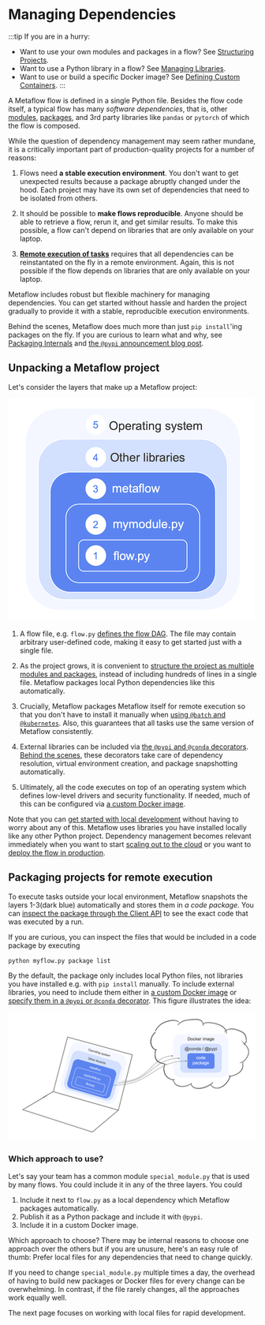 

# Managing Dependencies

:::tip
If you are in a hurry:
- Want to use your own modules and packages in a flow?
  See [Structuring Projects](/scaling/dependencies/project-structure).
- Want to use a Python library in a flow? See [Managing Libraries](/scaling/dependencies/libraries).
- Want to use or build a specific Docker image?
  See [Defining Custom Containers](/scaling/dependencies/containers).
:::

A Metaflow flow is defined in a single Python file. Besides the flow code
itself, a typical flow has many *software dependencies*, that is, other
[modules](https://docs.python.org/3/tutorial/modules.html),
[packages](https://docs.python.org/3/tutorial/modules.html#packages),
and 3rd party libraries like `pandas` or `pytorch` of which the flow is composed.

While the question of dependency management may seem rather mundane, it is a
critically important part of production-quality projects for a number of
reasons:

1. Flows need **a stable execution environment**. You don't want to get
unexpected results because a package abruptly changed under the hood. Each
project may have its own set of dependencies that need to be isolated from
others.

2. It should be possible to **make flows reproducible**. Anyone should be able
to retrieve a flow, rerun it, and get similar results. To make this possible, a
flow can't depend on libraries that are only available on your laptop.

3. **[Remote execution of tasks](/scaling/remote-tasks/introduction)** requires that
all dependencies can be reinstantated on the fly in a remote environment.
Again, this is not possible if the flow depends on libraries that are only
available on your laptop.

Metaflow includes robust but flexible machinery for managing dependencies. You can
get started without hassle and harden the project gradually to provide it with a stable,
reproducible execution environments.

Behind the scenes, Metaflow does much more than just `pip install`'ing packages
on the fly. If you are curious to learn what and why,
see [Packaging Internals](/scaling/dependencies/internals) and [the `@pypi`
announcement blog post](https://outerbounds.com/blog/pypi-announcement/).

## Unpacking a Metaflow project

Let's consider the layers that make up a Metaflow project:

![Layers of dependencies](/assets/dependencies.png)

1. A flow file, e.g. `flow.py` [defines the flow DAG](/metaflow/basics). The
file may contain arbitrary user-defined code, making it easy to get started
just with a single file.

2. As the project grows, it is convenient to [structure the project as multiple
modules and packages](/scaling/dependencies/project-structure), instead of
including hundreds of lines in a single file. Metaflow packages local Python
dependencies like this automatically.

3. Crucially, Metaflow packages Metaflow itself for remote execution so that you
don't have to install it manually when
[using `@batch` and `@kubernetes`](/scaling/remote-tasks/introduction). Also, this
guarantees that all tasks use the same version of Metaflow consistently.

4. External libraries can be included via [the `@pypi` and `@conda`
decorators](/scaling/dependencies/libraries). [Behind the
scenes](/scaling/dependencies/internals), these decorators take care
of dependency resolution, virtual environment creation, and package
snapshotting automatically.

5. Ultimately, all the code executes on top of an operating system which defines
low-level drivers and security functionality. If needed, much of this can be configured
via [a custom Docker image](/scaling/dependencies/containers).

Note that you can [get started with local development](/metaflow/introduction)
without having to worry about any of this. Metaflow
uses libraries you have installed locally like any other Python project.
Dependency management becomes relevant immediately when you want to start
[scaling out to the cloud](/scaling/introduction) or you want to
[deploy the flow in production](/production/introduction).

## Packaging projects for remote execution

To execute tasks outside your local environment, Metaflow snapshots the layers
1-3(dark blue) automatically and stores them in *a code package*. You can
[inspect the package through the Client API](/api/client#metaflowcode) to see
the exact code that was executed by a run.

If you are curious, you can inspect the files that would be included in a code
package by executing

```bash
python myflow.py package list
```

By the default, the package only includes local Python files, not libraries you
have installed e.g. with `pip install` manually. To include external libraries,
you need to include them either in [a custom Docker
image](/scaling/dependencies/containers) or [specify them in a `@pypi` or `@conda`
decorator](/scaling/dependencies/conda-vs-pypi). This figure illustrates the
idea:

![Remote dependencies](/assets/dependencies-remote.png)

### Which approach to use?

Let's say your team has a common module `special_module.py` that is used by
many flows. You could include it in any of the three layers. You could

1. Include it next to `flow.py` as a local dependency which Metaflow packages
automatically.
2. Publish it as a Python package and include it with `@pypi`.
3. Include it in a custom Docker image.

Which approach to choose? There may be internal reasons to choose one approach
over the others but if you are unusure, here's an easy rule of thumb: Prefer
local files for any dependencies that need to change quickly.

If you need to change `special_module.py` multiple times a day, the overhead of
having to build new packages or Docker files for every change can be
overwhelming. In contrast, if the file rarely changes, all the approaches work
equally well.

The next page focuses on working with local files for rapid development.
